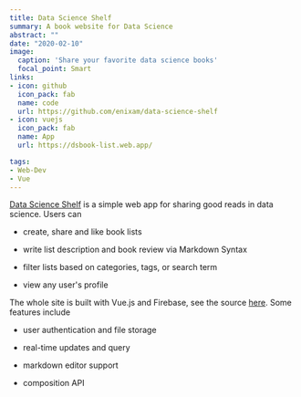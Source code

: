 ```yaml
---
title: Data Science Shelf 
summary: A book website for Data Science
abstract: ""
date: "2020-02-10"
image:
  caption: 'Share your favorite data science books'
  focal_point: Smart
links:
- icon: github
  icon_pack: fab
  name: code
  url: https://github.com/enixam/data-science-shelf
- icon: vuejs
  icon_pack: fab
  name: App
  url: https://dsbook-list.web.app/

tags:
- Web-Dev
- Vue
---
```



[Data Science Shelf](https://dsbook-list.web.app/) is a simple web app for sharing good reads in data science. Users can 

- create, share and like book lists

- write list description and book review via Markdown Syntax

- filter lists based on categories, tags, or search term 

- view any user's profile 


The whole site is built with Vue.js and Firebase, see the source [here](https://github.com/enixam/data-science-shelf). Some features include 

- user authentication and file storage

- real-time updates and query

- markdown editor support 

- composition API 

